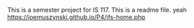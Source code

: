 This is a semester project for IS 117.
This is a readme file.
yeah
https://joemuszynski.github.io/P4/jfs-home.php

